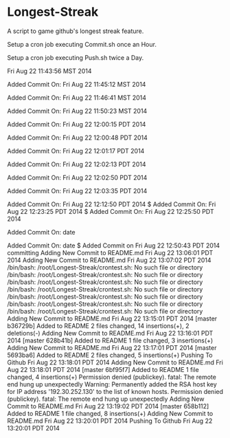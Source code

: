 Longest-Streak
==============

A script to game github's longest streak feature.

Setup a cron job executing Commit.sh once an Hour.

Setup a cron job executing Push.sh twice a Day.

Fri Aug 22 11:43:56 MST 2014

Added Commit On: Fri Aug 22 11:45:12 MST 2014

Added Commit On: Fri Aug 22 11:46:41 MST 2014

Added Commit On: Fri Aug 22 11:50:23 MST 2014

Added Commit On: Fri Aug 22 12:00:15 PDT 2014

Added Commit On: Fri Aug 22 12:00:48 PDT 2014

Added Commit On: Fri Aug 22 12:01:17 PDT 2014

Added Commit On: Fri Aug 22 12:02:13 PDT 2014

Added Commit On: Fri Aug 22 12:02:50 PDT 2014

Added Commit On: Fri Aug 22 12:03:35 PDT 2014

Added Commit On: Fri Aug 22 12:12:50 PDT 2014
$
Added Commit On: Fri Aug 22 12:23:25 PDT 2014
$
Added Commit On: Fri Aug 22 12:25:50 PDT 2014

Added Commit On: date

Added Commit On: date
$
Added Commit on  Fri Aug 22 12:50:43 PDT 2014
committing
Adding New Commit to README.md  Fri Aug 22 13:06:01 PDT 2014
Adding New Commit to README.md  Fri Aug 22 13:07:02 PDT 2014
/bin/bash: /root/Longest-Streak/crontest.sh: No such file or directory
/bin/bash: /root/Longest-Streak/crontest.sh: No such file or directory
/bin/bash: /root/Longest-Streak/crontest.sh: No such file or directory
/bin/bash: /root/Longest-Streak/crontest.sh: No such file or directory
/bin/bash: /root/Longest-Streak/crontest.sh: No such file or directory
/bin/bash: /root/Longest-Streak/crontest.sh: No such file or directory
/bin/bash: /root/Longest-Streak/crontest.sh: No such file or directory
Adding New Commit to README.md  Fri Aug 22 13:15:01 PDT 2014
[master b36729b] Added to README
 2 files changed, 14 insertions(+), 2 deletions(-)
Adding New Commit to README.md  Fri Aug 22 13:16:01 PDT 2014
[master 628b41b] Added to README
 1 file changed, 3 insertions(+)
Adding New Commit to README.md  Fri Aug 22 13:17:01 PDT 2014
[master 5693ba6] Added to README
 2 files changed, 5 insertions(+)
Pushing To Github  Fri Aug 22 13:18:01 PDT 2014
Adding New Commit to README.md  Fri Aug 22 13:18:01 PDT 2014
[master 6bf95f7] Added to README
 1 file changed, 4 insertions(+)
Permission denied (publickey).
fatal: The remote end hung up unexpectedly
Warning: Permanently added the RSA host key for IP address '192.30.252.130' to the list of known hosts.
Permission denied (publickey).
fatal: The remote end hung up unexpectedly
Adding New Commit to README.md  Fri Aug 22 13:19:02 PDT 2014
[master 658b112] Added to README
 1 file changed, 8 insertions(+)
Adding New Commit to README.md  Fri Aug 22 13:20:01 PDT 2014
Pushing To Github  Fri Aug 22 13:20:01 PDT 2014
